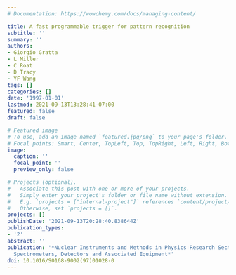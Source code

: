 ```yaml
---
# Documentation: https://wowchemy.com/docs/managing-content/

title: A fast programmable trigger for pattern recognition
subtitle: ''
summary: ''
authors:
- Giorgio Gratta
- L Miller
- C Roat
- D Tracy
- YF Wang
tags: []
categories: []
date: '1997-01-01'
lastmod: 2021-09-13T13:28:41-07:00
featured: false
draft: false

# Featured image
# To use, add an image named `featured.jpg/png` to your page's folder.
# Focal points: Smart, Center, TopLeft, Top, TopRight, Left, Right, BottomLeft, Bottom, BottomRight.
image:
  caption: ''
  focal_point: ''
  preview_only: false

# Projects (optional).
#   Associate this post with one or more of your projects.
#   Simply enter your project's folder or file name without extension.
#   E.g. `projects = ["internal-project"]` references `content/project/deep-learning/index.md`.
#   Otherwise, set `projects = []`.
projects: []
publishDate: '2021-09-13T20:28:40.838644Z'
publication_types:
- '2'
abstract: ''
publication: '*Nuclear Instruments and Methods in Physics Research Section A: Accelerators,
  Spectrometers, Detectors and Associated Equipment*'
doi: 10.1016/S0168-9002(97)01028-0
---
```


